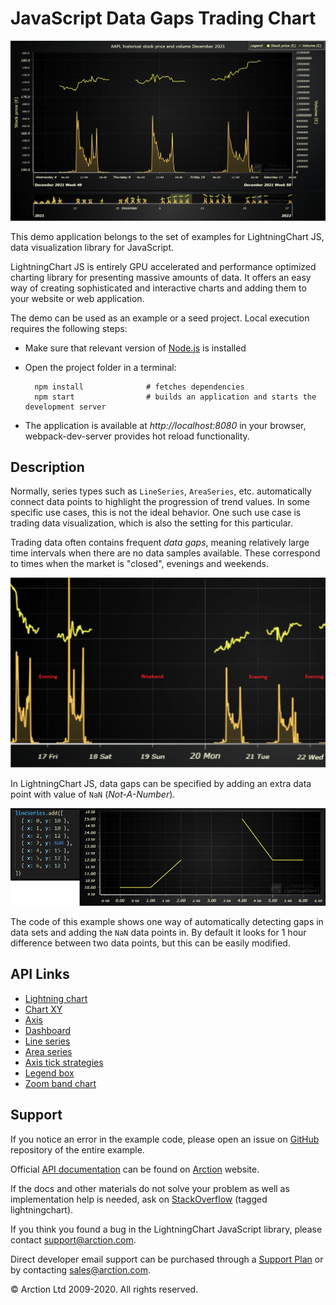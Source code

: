 # JavaScript Data Gaps Trading Chart

![JavaScript Data Gaps Trading Chart](dataGaps.png)

This demo application belongs to the set of examples for LightningChart JS, data visualization library for JavaScript.

LightningChart JS is entirely GPU accelerated and performance optimized charting library for presenting massive amounts of data. It offers an easy way of creating sophisticated and interactive charts and adding them to your website or web application.

The demo can be used as an example or a seed project. Local execution requires the following steps:

- Make sure that relevant version of [Node.js](https://nodejs.org/en/download/) is installed
- Open the project folder in a terminal:

        npm install              # fetches dependencies
        npm start                # builds an application and starts the development server

- The application is available at *http://localhost:8080* in your browser, webpack-dev-server provides hot reload functionality.


## Description

Normally, series types such as `LineSeries`, `AreaSeries`, etc. automatically connect data points to highlight the progression of trend values. In some specific use cases, this is not the ideal behavior. One such use case is trading data visualization, which is also the setting for this particular.

Trading data often contains frequent _data gaps_, meaning relatively large time intervals when there are no data samples available. These correspond to times when the market is "closed", evenings and weekends.

[//]: # "IMPORTANT: The assets will not show before README.md is built - relative path is different!"

![](./assets/pic1.png)

In LightningChart JS, data gaps can be specified by adding an extra data point with value of `NaN` (_Not-A-Number_).

[//]: # "IMPORTANT: The assets will not show before README.md is built - relative path is different!"

![](./assets/pic2.png)

The code of this example shows one way of automatically detecting gaps in data sets and adding the `NaN` data points in. By default it looks for 1 hour difference between two data points, but this can be easily modified.


## API Links

* [Lightning chart]
* [Chart XY]
* [Axis]
* [Dashboard]
* [Line series]
* [Area series]
* [Axis tick strategies]
* [Legend box]
* [Zoom band chart]


## Support

If you notice an error in the example code, please open an issue on [GitHub][0] repository of the entire example.

Official [API documentation][1] can be found on [Arction][2] website.

If the docs and other materials do not solve your problem as well as implementation help is needed, ask on [StackOverflow][3] (tagged lightningchart).

If you think you found a bug in the LightningChart JavaScript library, please contact support@arction.com.

Direct developer email support can be purchased through a [Support Plan][4] or by contacting sales@arction.com.

[0]: https://github.com/Arction/
[1]: https://www.arction.com/lightningchart-js-api-documentation/
[2]: https://www.arction.com
[3]: https://stackoverflow.com/questions/tagged/lightningchart
[4]: https://www.arction.com/support-services/

© Arction Ltd 2009-2020. All rights reserved.


[Lightning chart]: https://www.arction.com/lightningchart-js-api-documentation/v3.4.0/interfaces/lightningchart.html
[Chart XY]: https://www.arction.com/lightningchart-js-api-documentation/v3.4.0/classes/chartxy.html
[Axis]: https://www.arction.com/lightningchart-js-api-documentation/v3.4.0/classes/axis.html
[Dashboard]: https://www.arction.com/lightningchart-js-api-documentation/v3.4.0/classes/dashboard.html
[Line series]: https://www.arction.com/lightningchart-js-api-documentation/v3.4.0/classes/lineseries.html
[Area series]: https://www.arction.com/lightningchart-js-api-documentation/v3.4.0/classes/areaseriespositive.html
[Axis tick strategies]: https://www.arction.com/lightningchart-js-api-documentation/v3.4.0/globals.html#axistickstrategies
[Legend box]: https://www.arction.com/lightningchart-js-api-documentation/v3.4.0/classes/chartxy.html#addlegendbox
[Zoom band chart]: https://www.arction.com/lightningchart-js-api-documentation/v3.4.0/classes/zoombandchart.html

